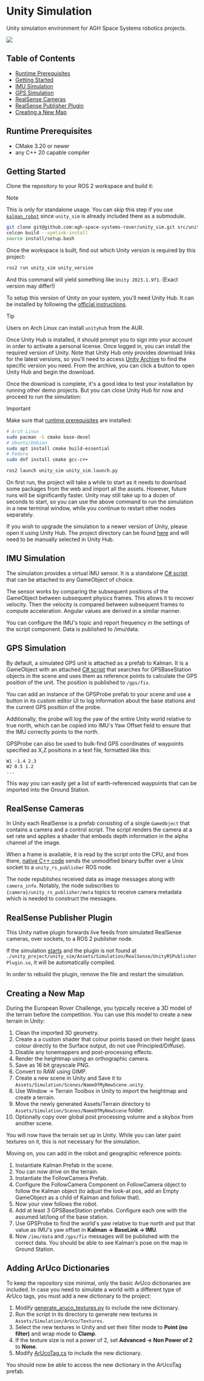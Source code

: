 # Unity Simulation

Unity simulation environment for AGH Space Systems robotics projects.

![](./docs/cover.png)

## Table of Contents

- [Runtime Prerequisites](#runtime-prerequisites)
- [Getting Started](#getting-started)
- [IMU Simulation](#imu-simulation)
- [GPS Simulation](#gps-simulation)
- [RealSense Cameras](#realsense-cameras)
- [RealSense Publisher Plugin](#realsense-publisher-plugin)
- [Creating a New Map](#creating-a-new-map)

## Runtime Prerequisites

- CMake 3.20 or newer
- any C++ 20 capable compiler

## Getting Started

Clone the repository to your ROS 2 workspace and build it:

> [!NOTE]
> This is only for standalone usage.
> You can skip this step if you use [`kalman_robot`](https://github.com/agh-space-systems-rover/kalman_robot) since `unity_sim` is already included there as a submodule.

```bash
git clone git@github.com:agh-space-systems-rover/unity_sim.git src/unity_sim
colcon build --symlink-install
source install/setup.bash
```

Once the workspace is built, find out which Unity version is required by this project:

```bash
ros2 run unity_sim unity_version
```

And this command will yield something like `Unity 2023.1.9f1`. (Exact version may differ!)

To setup this version of Unity on your system, you'll need Unity Hub. It can be installed by following the [official instructions](https://docs.unity3d.com/hub/manual/InstallHub.html#install-hub-linux).

> [!TIP]
> Users on Arch Linux can install `unityhub` from the AUR.

Once Unity Hub is installed, it should prompt you to sign into your account in order to activate a personal license. Once logged in, you can install the required version of Unity. Note that Unity Hub only provides download links for the latest versions, so you'll need to access [Unity Archive](https://unity.com/releases/editor/archive) to find the specific version you need. From the archive, you can click a button to open Unity Hub and begin the download.

Once the download is complete, it's a good idea to test your installation by running other demo projects. But you can close Unity Hub for now and proceed to run the simulation:

> [!IMPORTANT]
> Make sure that [runtime prerequisites](#runtime-prerequisites) are installed:
>
> ```bash
> # Arch Linux
> sudo pacman -S cmake base-devel
> # Ubuntu/Debian
> sudo apt install cmake build-essential
> # Fedora
> sudo dnf install cmake gcc-c++
> ```

```bash
ros2 launch unity_sim unity_sim.launch.py
```

On first run, the project will take a while to start as it needs to download some packages from the web and import all the assets. However, future runs will be significantly faster. Unity may still take up to a dozen of seconds to start, so you can use the above command to run the simulation in a new terminal window, while you continue to restart other nodes separately.

If you wish to upgrade the simulation to a newer version of Unity, please open it using Unity Hub. The project directory can be found [here](./unity_project/unity_sim) and will need to be manually selected in Unity Hub.

## IMU Simulation

The simulation provides a virtual IMU sensor. It is a standalone [C# script](./unity_sim/Assets/Simulation/IMU/IMU.cs) that can be attached to any GameObject of choice.

The sensor works by comparing the subsequent positions of the GameObject between subsequent physics frames. This allows it to recover velocity. Then the velocity is compared between subsequent frames to compute acceleration. Angular values are derived in a similar manner.

You can configure the IMU's topic and report frequency in the settings of the script component. Data is published to /imu/data.

## GPS Simulation

By default, a simulated GPS unit is attached as a prefab to Kalman. It is a GameObject with an attached [C# script](./unity_project/unity_sim/Assets/Simulation/GPS/GPS.cs) that searches for GPSBaseStation objects in the scene and uses them as reference points to calculate the GPS position of the unit. The position is published to `/gps/fix`.

You can add an instance of the GPSProbe prefab to your scene and use a button in its custom editor UI to log information about the base stations and the current GPS position of the probe.

Additionally, the probe will log the yaw of the entire Unity world relative to true north, which can be copied into IMU's Yaw Offset field to ensure that the IMU correctly points to the north.

GPSProbe can also be used to bulk-find GPS coordinates of waypoints specified as X,Z positions in a text file, formatted like this:

```
W1 -1.4 2.3
W2 0.5 1.2
...
```

This way you can easily get a list of earth-referenced waypoints that can be imported into the Ground Station.

## RealSense Cameras

In Unity each RealSense is a prefab consisting of a single `GameObject` that contains a camera and a control script. The script renders the camera at a set rate and applies a shader that embeds depth information in the alpha channel of the image.

When a frame is available, it is read by the script onto the CPU, and from there, [native C++ code](./unity_project/unity_rs_publisher_plugin/) sends the unmodified binary buffer over a Unix socket to a `unity_rs_publisher` ROS node.

The node republishes received data as image messages along with `camera_info`. Notably, the node subscribes to `{camera}/unity_rs_publisher/meta` topics to receive camera metadata which is needed to construct the messages.

## RealSense Publisher Plugin

This Unity native plugin forwards live feeds from simulated RealSense cameras, over sockets, to a ROS 2 publisher node.

If the simulation [starts](./unity_sim/unity_sim/unity_sim_node.py) and the plugin is not found at `./unity_project/unity_sim/Assets/Simulation/RealSense/UnityRSPublisherPlugin.so`, it will be automatically compiled.

In order to rebuild the plugin, remove the file and restart the simulation.

## Creating a New Map

During the European Rover Challenge, you typically receive a 3D model of the terrain before the competition. You can use this model to create a new terrain in Unity:

1. Clean the imported 3D geometry.
2. Create a a custom shader that colour points based on their height (pass colour directly to the Surface output, do not use Principled/Diffuse).
3. Disable any tonemappers and post-processing effects.
4. Render the heightmap using an orthographic camera.
5. Save as 16 bit grayscale PNG.
6. Convert to RAW using GIMP.
7. Create a new scene in Unity and Save it to `Assets/Simulation/Scenes/NameOfMyNewScene.unity`.
8. Use Window -> Terrain Toolbox in Unity to import the heightmap and create a terrain.
9. Move the newly generated Assets/Terrain directory to `Assets/Simulation/Scenes/NameOfMyNewScene` folder.
10. Optionally copy over global post processing volume and a skybox from another scene.

You will now have the terrain set up in Unity. While you can later paint textures on it, this is not necessary for the simulation.

Moving on, you can add in the robot and geographic reference points:

1. Instantiate Kalman Prefab in the scene.
2. You can now drive on the terrain.
3. Instantiate the FollowCamera Prefab.
4. Configure the FollowCamera Component on FollowCamera object to follow the Kalman object (to adjust the look-at pos, add an Empty GameObject as a child of Kalman and follow that).
5. Now your view follows the robot.
6. Add at least 3 GPSBaseStation prefabs. Configure each one with the assumed lat/long of the base station.
7. Use GPSProbe to find the world's yaw relative to true north and put that value as IMU's yaw offset in **Kalman -> BaseLink -> IMU**.
8. Now `/imu/data` and `/gps/fix` messages will be published with the correct data. You should be able to see Kalman's pose on the map in Ground Station.

## Adding ArUco Dictionaries

To keep the repository size minimal, only the basic ArUco dictionaries are included.
In case you need to simulate a world with a different type of ArUco tags, you must add a new dictionary to the project:

1. Modify [generate_aruco_textures.py](unity_project/unity_sim/generate_aruco_textures.py) to include the new dictionary.
2. Run the script in its directory to generate new textures in `Assets/Simulation/ArUco/Textures`.
3. Select the new textures in Unity and set their filter mode to **Point (no filter)** and wrap mode to **Clamp**.
4. If the texture size is not a power of 2, set **Advanced -> Non Power of 2** to **None**.
5. Modify [ArUcoTag.cs](unity_project/unity_sim/Assets/Simulation/ArUco/ArUcoTag.cs) to include the new dictionary.

You should now be able to access the new dictionary in the ArUcoTag prefab.

